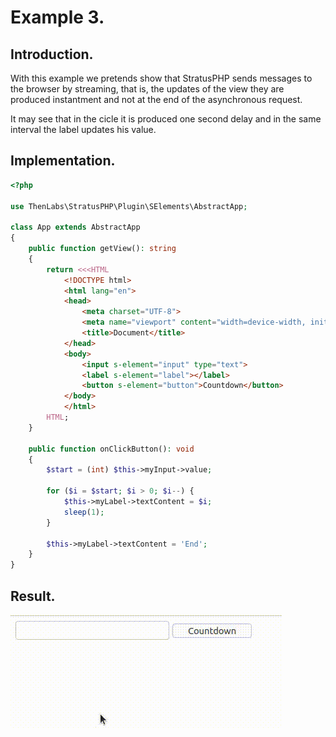 
# Example 3.

## Introduction.

With this example we pretends show that StratusPHP sends messages to the browser by streaming, that is, the updates of the view they are produced instantment and not at the end of the asynchronous request.

It may see that in the cicle it is produced one second delay and in the same interval the label updates his value.

## Implementation.

```php
<?php

use ThenLabs\StratusPHP\Plugin\SElements\AbstractApp;

class App extends AbstractApp
{
    public function getView(): string
    {
        return <<<HTML
            <!DOCTYPE html>
            <html lang="en">
            <head>
                <meta charset="UTF-8">
                <meta name="viewport" content="width=device-width, initial-scale=1.0">
                <title>Document</title>
            </head>
            <body>
                <input s-element="input" type="text">
                <label s-element="label"></label>
                <button s-element="button">Countdown</button>
            </body>
            </html>
        HTML;
    }

    public function onClickButton(): void
    {
        $start = (int) $this->myInput->value;

        for ($i = $start; $i > 0; $i--) {
            $this->myLabel->textContent = $i;
            sleep(1);
        }

        $this->myLabel->textContent = 'End';
    }
}
```

## Result.

![](result.gif)